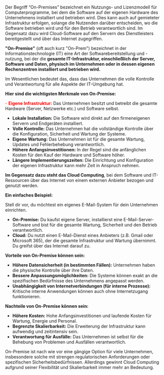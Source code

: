 Der Begriff “On-Premises” bezeichnet ein Nutzungs- und Lizenzmodell für Computerprogramme, bei dem die Software auf der eigenen Hardware des Unternehmens installiert und betrieben wird. Dies kann auch auf gemieteter Infrastruktur erfolgen, solange die Nutzenden darüber entscheiden, wo die Software betrieben wird und für den Betrieb verantwortlich sind. Im Gegensatz dazu wird Cloud-Software auf den Servern des Dienstleisters bereitgestellt und über das Internet zugegriffen.



**"On-Premise"** (oft auch kurz "On-Prem") bezeichnet in der Informationstechnologie (IT) eine Art der Softwarebereitstellung und -nutzung, bei der die **gesamte IT-Infrastruktur, einschließlich der Server, Software und Daten, physisch im Unternehmen oder in dessen eigenen Rechenzentren installiert und betrieben wird.**

Im Wesentlichen bedeutet das, dass das Unternehmen die volle Kontrolle und Verantwortung für alle Aspekte der IT-Umgebung hat.

**Hier sind die wichtigsten Merkmale von On-Premise:**

<font color="#ff0000">- **Eigene Infrastruktur:**</font> Das Unternehmen besitzt und betreibt die gesamte Hardware (Server, Netzwerke etc.) und Software selbst. 
- **Lokale Installation:** Die Software wird direkt auf den firmeneigenen Servern und Endgeräten installiert.
- **Volle Kontrolle:** Das Unternehmen hat die vollständige Kontrolle über die Konfiguration, Sicherheit und Wartung der Systeme.
- **Eigene Wartung:** Das Unternehmen ist für die gesamte Wartung, Updates und Fehlerbehebung verantwortlich.
- **Höhere Anfangsinvestitionen:** In der Regel sind die anfänglichen Kosten für den Kauf der Hardware und Software höher.
- **Längere Implementierungszeiten:** Die Einrichtung und Konfiguration der eigenen Infrastruktur kann mehr Zeit in Anspruch nehmen.

**Im Gegensatz dazu steht das Cloud Computing**, bei dem Software und IT-Ressourcen über das Internet von einem externen Anbieter bezogen und genutzt werden.

**Ein einfaches Beispiel:**

Stell dir vor, du möchtest ein eigenes E-Mail-System für dein Unternehmen einrichten.

- **On-Premise:** Du kaufst eigene Server, installierst eine E-Mail-Server-Software und bist für die gesamte Wartung, Sicherheit und den Betrieb verantwortlich.
- **Cloud:** Du nutzt einen E-Mail-Dienst eines Anbieters (z.B. Gmail oder Microsoft 365), der die gesamte Infrastruktur und Wartung übernimmt. Du greifst über das Internet darauf zu.

**Vorteile von On-Premise können sein:**

- **Höhere Datensicherheit (in bestimmten Fällen):** Unternehmen haben die physische Kontrolle über ihre Daten.
- **Bessere Anpassungsmöglichkeiten:** Die Systeme können exakt an die spezifischen Bedürfnisse des Unternehmens angepasst werden.
- **Unabhängigkeit von Internetverbindungen (für interne Prozesse):** Kritische interne Anwendungen können auch ohne Internetzugang funktionieren.

**Nachteile von On-Premise können sein:**

- **Höhere Kosten:** Hohe Anfangsinvestitionen und laufende Kosten für Wartung, Energie und Personal.
- **Begrenzte Skalierbarkeit:** Die Erweiterung der Infrastruktur kann aufwendig und zeitintensiv sein.
- **Verantwortung für Ausfälle:** Das Unternehmen ist selbst für die Behebung von Problemen und Ausfällen verantwortlich.

On-Premise ist nach wie vor eine gängige Option für viele Unternehmen, insbesondere solche mit strengen regulatorischen Anforderungen oder spezifischen Sicherheitsbedürfnissen. Allerdings gewinnt Cloud Computing aufgrund seiner Flexibilität und Skalierbarkeit immer mehr an Bedeutung.